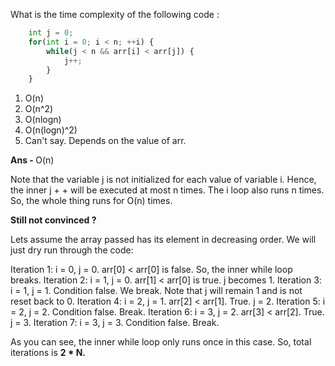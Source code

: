 What is the time complexity of the following code :

```python
    int j = 0;
    for(int i = 0; i < n; ++i) {
        while(j < n && arr[i] < arr[j]) {
            j++;
        }
    }
```

1. O(n)
2. O(n^2)
3. O(nlogn)
4. O(n(logn)^2)
5. Can't say. Depends on the value of arr.

<b> Ans - </b> O(n)

Note that the variable j is not initialized for each value of variable i.
Hence, the inner j + + will be executed at most n times.
The i loop also runs n times.
So, the whole thing runs for O(n) times.

**Still not convinced ?**

Lets assume the array passed has its element in decreasing order. We will just dry run through the code:

Iteration 1: i = 0, j = 0. arr\[0\] \< arr\[0\] is false. So, the inner while loop breaks.
Iteration 2: i = 1, j = 0. arr\[1\] \< arr\[0\] is true. j becomes 1.
Iteration 3: i = 1, j = 1. Condition false. We break. Note that j will remain 1 and is not reset back to 0.
Iteration 4: i = 2, j = 1. arr\[2\] \< arr\[1\]. True. j = 2.
Iteration 5: i = 2, j = 2. Condition false. Break.
Iteration 6: i = 3, j = 2. arr\[3\] \< arr\[2\]. True. j = 3.
Iteration 7: i = 3, j = 3. Condition false. Break.

As you can see, the inner while loop only runs once in this case.
So, total iterations is **2 * N.**
